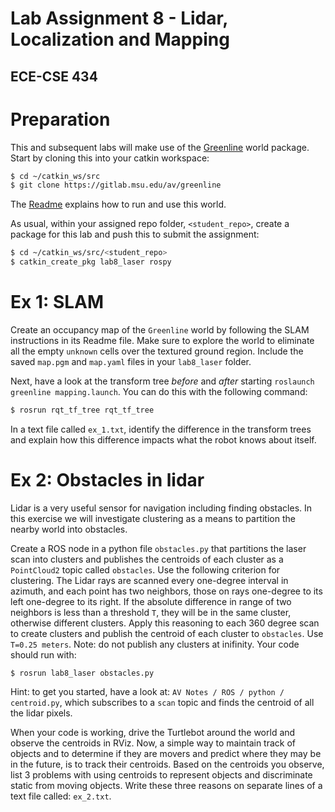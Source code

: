 # Lab Assignment 8 - Lidar, Localization and Mapping
## ECE-CSE 434

# Preparation 

This and subsequent labs will make use of the [Greenline](https://gitlab.msu.edu/av/greenline) world package.  Start by cloning this into your catkin workspace:
```bash
$ cd ~/catkin_ws/src
$ git clone https://gitlab.msu.edu/av/greenline
```
The [Readme](https://gitlab.msu.edu/av/greenline/-/blob/master/Readme.md) explains how to run and use this world.

As usual, within your assigned repo folder, `<student_repo>`, create a package for this lab and push this to submit the assignment:
```bash
$ cd ~/catkin_ws/src/<student_repo>
$ catkin_create_pkg lab8_laser rospy
```

# Ex 1: SLAM 

Create an occupancy map of the `Greenline` world by following the SLAM instructions in its Readme file.  Make sure to explore the world to eliminate all the empty `unknown` cells over the textured ground region.  Include the saved `map.pgm` and `map.yaml` files in your `lab8_laser` folder.  

Next, have a look at the transform tree *before* and *after* starting `roslaunch greenline mapping.launch`.  You can do this with the following command:
```bash
$ rosrun rqt_tf_tree rqt_tf_tree
```
In a text file called `ex_1.txt`, identify the difference in the transform trees and explain how this difference impacts what the robot knows about itself.

# Ex 2: Obstacles in lidar
Lidar is a very useful sensor for navigation including finding obstacles.  In this exercise we will investigate clustering as a means to partition the nearby world into obstacles. 

Create a ROS node in a python file `obstacles.py` that partitions the laser scan into clusters and publishes the centroids of each cluster as a `PointCloud2` topic called `obstacles`.  Use the following criterion for clustering.  The Lidar rays are scanned every one-degree interval in azimuth, and each point has two neighbors, those on rays one-degree to its left one-degree to its right.  If the absolute difference in range of two neighbors is less than a threshold `T`, they will be in the same cluster, otherwise different clusters.  Apply this reasoning to each 360 degree scan to create clusters and publish the centroid of each cluster to `obstacles`.  Use `T=0.25 meters`. Note: do not publish any clusters at inifinity.  Your code should run with:
```
$ rosrun lab8_laser obstacles.py
```  
Hint: to get you started, have a look at: `AV Notes / ROS / python / centroid.py`, which subscribes to a `scan` topic and finds the centroid of all the lidar pixels.

When your code is working, drive the Turtlebot around the world and observe the centroids in RViz.  Now, a simple way to maintain track of objects and to determine if they are movers and predict where they may be in the future, is to track their centroids.  Based on the centroids you observe, list 3 problems with using centroids to represent objects and discriminate static from moving objects.  Write these three reasons on separate lines of a text file called: `ex_2.txt`.





